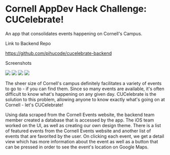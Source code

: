 # Cornell AppDev Hack Challenge: CUCelebrate!

An app that consolidates events happening on Cornell's Campus.

Link to Backend Repo

https://github.com/pihucode/cucelebrate-backend

Screenshots

![](images/image1.png)
![](images/image2.png)
![](images/image3.png)
![](images/image4.png)

The sheer size of Cornell's campus definitely facilitates a variety of events to go to - if you can find them. Since so many events are available, it's often difficult to know what's happening on any given day. CUCelebrate is the solution to this problem, allowing anyone to know exactly what's going on at Cornell - let's CUCelebrate!

Using data scraped from the Cornell Events website, the backend team member created a database that is accessed by the app. The iOS team worked on the UI, as well as creating our own design theme. There is a list of featured events from the Cornell Events website and another list of events that are favorited by the user. On clicking each event, we get a detail view which has more information about the event as well as a button that can be pressed in order to see the event's location on Google Maps.

